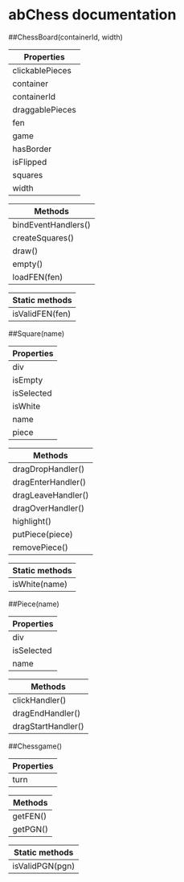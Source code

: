 # abChess documentation


##ChessBoard(containerId, width)

|Properties
|---------------
|clickablePieces
|container
|containerId
|draggablePieces
|fen
|game
|hasBorder
|isFlipped
|squares
|width

|Methods
|---------------
|bindEventHandlers()
|createSquares()
|draw()
|empty()
|loadFEN(fen)

|Static methods
|---------------
|isValidFEN(fen)


##Square(name)

|Properties
|---------------
|div
|isEmpty
|isSelected
|isWhite
|name
|piece

|Methods
|---------------
|dragDropHandler()
|dragEnterHandler()
|dragLeaveHandler()
|dragOverHandler()
|highlight()
|putPiece(piece)
|removePiece()

|Static methods
|---------------
|isWhite(name)


##Piece(name)

|Properties
|---------------
|div
|isSelected
|name

|Methods
|---------------
|clickHandler()
|dragEndHandler()
|dragStartHandler()


##Chessgame()

|Properties
|---------------
|turn

|Methods
|---------------
|getFEN()
|getPGN()

|Static methods
|---------------
|isValidPGN(pgn)
